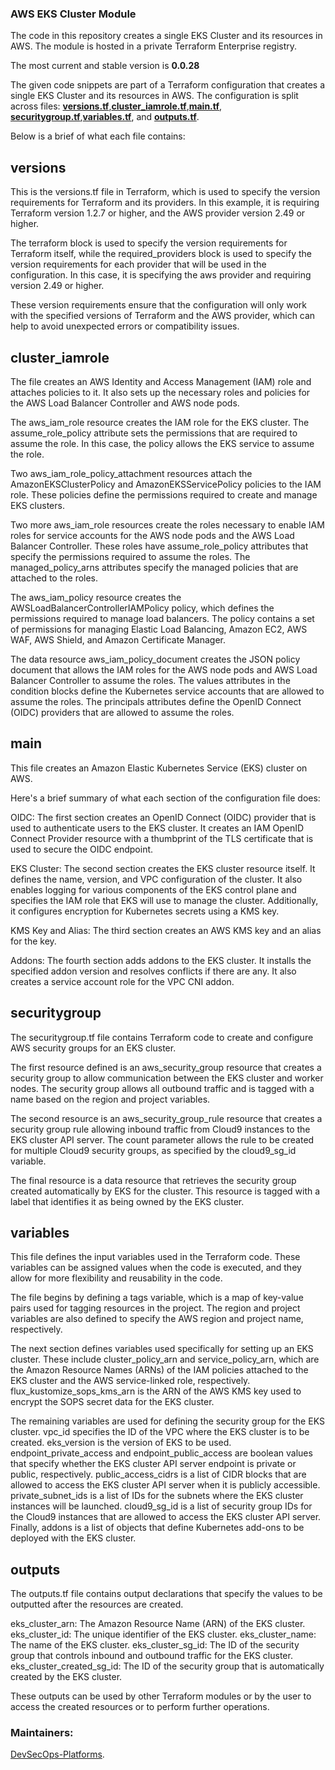 ### AWS EKS Cluster Module
The code in this repository creates a single EKS Cluster and its resources in AWS. The module is hosted in a private Terraform Enterprise registry. 

The most current and stable version is __0.0.28__

The given code snippets are part of a Terraform configuration that creates a single EKS Cluster and its resources in AWS. The configuration is split across  files: **[versions.tf](#versions)**,**[cluster_iamrole.tf](#cluster_iamrole)**,**[main.tf](#main)**, **[securitygroup.tf](#securitygroup)**,**[variables.tf](#variables)**, and **[outputs.tf](#outputs)**.

Below is a brief of what each file contains:

## versions
This is the versions.tf file in Terraform, which is used to specify the version requirements for Terraform and its providers. In this example, it is requiring Terraform version 1.2.7 or higher, and the AWS provider version 2.49 or higher.

The terraform block is used to specify the version requirements for Terraform itself, while the required_providers block is used to specify the version requirements for each provider that will be used in the configuration. In this case, it is specifying the aws provider and requiring version 2.49 or higher.

These version requirements ensure that the configuration will only work with the specified versions of Terraform and the AWS provider, which can help to avoid unexpected errors or compatibility issues.

## cluster_iamrole
The file creates an AWS Identity and Access Management (IAM) role and attaches policies to it. It also sets up the necessary roles and policies for the AWS Load Balancer Controller and AWS node pods.

The aws_iam_role resource creates the IAM role for the EKS cluster. The assume_role_policy attribute sets the permissions that are required to assume the role. In this case, the policy allows the EKS service to assume the role.

Two aws_iam_role_policy_attachment resources attach the AmazonEKSClusterPolicy and AmazonEKSServicePolicy policies to the IAM role. These policies define the permissions required to create and manage EKS clusters.

Two more aws_iam_role resources create the roles necessary to enable IAM roles for service accounts for the AWS node pods and the AWS Load Balancer Controller. These roles have assume_role_policy attributes that specify the permissions required to assume the roles. The managed_policy_arns attributes specify the managed policies that are attached to the roles.

The aws_iam_policy resource creates the AWSLoadBalancerControllerIAMPolicy policy, which defines the permissions required to manage load balancers. The policy contains a set of permissions for managing Elastic Load Balancing, Amazon EC2, AWS WAF, AWS Shield, and Amazon Certificate Manager.

The data resource aws_iam_policy_document creates the JSON policy document that allows the IAM roles for the AWS node pods and AWS Load Balancer Controller to assume the roles. The values attributes in the condition blocks define the Kubernetes service accounts that are allowed to assume the roles. The principals attributes define the OpenID Connect (OIDC) providers that are allowed to assume the roles.

## main
This file creates an Amazon Elastic Kubernetes Service (EKS) cluster on AWS.

Here's a brief summary of what each section of the configuration file does:

OIDC: The first section creates an OpenID Connect (OIDC) provider that is used to authenticate users to the EKS cluster. It creates an IAM OpenID Connect Provider resource with a thumbprint of the TLS certificate that is used to secure the OIDC endpoint.

EKS Cluster: The second section creates the EKS cluster resource itself. It defines the name, version, and VPC configuration of the cluster. It also enables logging for various components of the EKS control plane and specifies the IAM role that EKS will use to manage the cluster. Additionally, it configures encryption for Kubernetes secrets using a KMS key.

KMS Key and Alias: The third section creates an AWS KMS key and an alias for the key.

Addons: The fourth section adds addons to the EKS cluster. It installs the specified addon version and resolves conflicts if there are any. It also creates a service account role for the VPC CNI addon.

## securitygroup
The securitygroup.tf file contains Terraform code to create and configure AWS security groups for an EKS cluster.

The first resource defined is an aws_security_group resource that creates a security group to allow communication between the EKS cluster and worker nodes. The security group allows all outbound traffic and is tagged with a name based on the region and project variables.

The second resource is an aws_security_group_rule resource that creates a security group rule allowing inbound traffic from Cloud9 instances to the EKS cluster API server. The count parameter allows the rule to be created for multiple Cloud9 security groups, as specified by the cloud9_sg_id variable.

The final resource is a data resource that retrieves the security group created automatically by EKS for the cluster. This resource is tagged with a label that identifies it as being owned by the EKS cluster.

## variables
This file defines the input variables used in the Terraform code. These variables can be assigned values when the code is executed, and they allow for more flexibility and reusability in the code.

The file begins by defining a tags variable, which is a map of key-value pairs used for tagging resources in the project. The region and project variables are also defined to specify the AWS region and project name, respectively.

The next section defines variables used specifically for setting up an EKS cluster. These include cluster_policy_arn and service_policy_arn, which are the Amazon Resource Names (ARNs) of the IAM policies attached to the EKS cluster and the AWS service-linked role, respectively. flux_kustomize_sops_kms_arn is the ARN of the AWS KMS key used to encrypt the SOPS secret data for the EKS cluster.

The remaining variables are used for defining the security group for the EKS cluster. vpc_id specifies the ID of the VPC where the EKS cluster is to be created. eks_version is the version of EKS to be used. endpoint_private_access and endpoint_public_access are boolean values that specify whether the EKS cluster API server endpoint is private or public, respectively. public_access_cidrs is a list of CIDR blocks that are allowed to access the EKS cluster API server when it is publicly accessible. private_subnet_ids is a list of IDs for the subnets where the EKS cluster instances will be launched. cloud9_sg_id is a list of security group IDs for the Cloud9 instances that are allowed to access the EKS cluster API server. Finally, addons is a list of objects that define Kubernetes add-ons to be deployed with the EKS cluster.

## outputs
The outputs.tf file contains output declarations that specify the values to be outputted after the resources are created.

eks_cluster_arn: The Amazon Resource Name (ARN) of the EKS cluster.
eks_cluster_id: The unique identifier of the EKS cluster.
eks_cluster_name: The name of the EKS cluster.
eks_cluster_sg_id: The ID of the security group that controls inbound and outbound traffic for the EKS cluster.
eks_cluster_created_sg_id: The ID of the security group that is automatically created by the EKS cluster.

These outputs can be used by other Terraform modules or by the user to access the created resources or to perform further operations.

### Maintainers:
[DevSecOps-Platforms](mailto:devsecopsplatforms@safaricom.co.ke).

